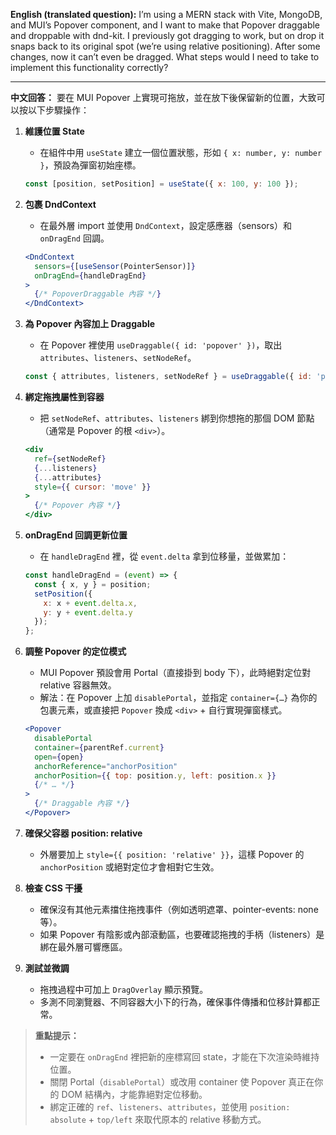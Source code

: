 **English (translated question):**
I’m using a MERN stack with Vite, MongoDB, and MUI’s Popover component, and I want to make that Popover draggable and droppable with dnd-kit. I previously got dragging to work, but on drop it snaps back to its original spot (we’re using relative positioning). After some changes, now it can’t even be dragged. What steps would I need to take to implement this functionality correctly?

---

**中文回答：**
要在 MUI Popover 上實現可拖放，並在放下後保留新的位置，大致可以按以下步驟操作：

1. **維護位置 State**

   * 在組件中用 `useState` 建立一個位置狀態，形如 `{ x: number, y: number }`，預設為彈窗初始座標。

   ```jsx
   const [position, setPosition] = useState({ x: 100, y: 100 });
   ```

2. **包裹 DndContext**

   * 在最外層 import 並使用 `DndContext`，設定感應器（sensors）和 `onDragEnd` 回調。

   ```jsx
   <DndContext
     sensors={[useSensor(PointerSensor)]}
     onDragEnd={handleDragEnd}
   >
     {/* PopoverDraggable 內容 */}
   </DndContext>
   ```

3. **為 Popover 內容加上 Draggable**

   * 在 Popover 裡使用 `useDraggable({ id: 'popover' })`，取出 `attributes`、`listeners`、`setNodeRef`。

   ```jsx
   const { attributes, listeners, setNodeRef } = useDraggable({ id: 'popover' });
   ```

4. **綁定拖拽屬性到容器**

   * 把 `setNodeRef`、`attributes`、`listeners` 綁到你想拖的那個 DOM 節點（通常是 Popover 的根 `<div>`）。

   ```jsx
   <div
     ref={setNodeRef}
     {...listeners}
     {...attributes}
     style={{ cursor: 'move' }}
   >
     {/* Popover 內容 */}
   </div>
   ```

5. **onDragEnd 回調更新位置**

   * 在 `handleDragEnd` 裡，從 `event.delta` 拿到位移量，並做累加：

   ```jsx
   const handleDragEnd = (event) => {
     const { x, y } = position;
     setPosition({
       x: x + event.delta.x,
       y: y + event.delta.y
     });
   };
   ```

6. **調整 Popover 的定位模式**

   * MUI Popover 預設會用 Portal（直接掛到 body 下），此時絕對定位對 relative 容器無效。
   * 解法：在 Popover 上加 `disablePortal`，並指定 `container={…}` 為你的包裹元素，或直接把 `Popover` 換成 `<div>` + 自行實現彈窗樣式。

   ```jsx
   <Popover
     disablePortal
     container={parentRef.current}
     open={open}
     anchorReference="anchorPosition"
     anchorPosition={{ top: position.y, left: position.x }}
     {/* … */}
   >
     {/* Draggable 內容 */}
   </Popover>
   ```

7. **確保父容器 position: relative**

   * 外層要加上 `style={{ position: 'relative' }}`，這樣 Popover 的 `anchorPosition` 或絕對定位才會相對它生效。

8. **檢查 CSS 干擾**

   * 確保沒有其他元素擋住拖拽事件（例如透明遮罩、pointer-events: none 等）。
   * 如果 Popover 有陰影或內部滾動區，也要確認拖拽的手柄（listeners）是綁在最外層可響應區。

9. **測試並微調**

   * 拖拽過程中可加上 `DragOverlay` 顯示預覽。
   * 多測不同瀏覽器、不同容器大小下的行為，確保事件傳播和位移計算都正常。

> **重點提示：**
>
> * 一定要在 `onDragEnd` 裡把新的座標寫回 state，才能在下次渲染時維持位置。
> * 關閉 Portal（`disablePortal`）或改用 container 使 Popover 真正在你的 DOM 結構內，才能靠絕對定位移動。
> * 綁定正確的 `ref`、`listeners`、`attributes`，並使用 `position: absolute` + `top/left` 來取代原本的 relative 移動方式。
